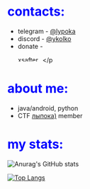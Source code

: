 <h1 style="color:blue;">contacts:</h1>

- telegram - [@lypoka](https://t.me/lypoka)
- discord - [@ykolko](https://discordapp.com/users/696050703302525048)
- donate - <p><a href="https://www.buymeacoffee.com/ykolko"> <img align="left" src="https://cdn.buymeacoffee.com/buttons/v2/default-yellow.png" height="12.5" width="52.5" alt="xsafter" /></a></p

<h1 style="color:blue;">about me:</h1>

- java/android, python
- CTF [лыпока)](https://ctftime.org/team/269614) member

  
<h1 style="color:blue;">my stats:</h1>

  ![Anurag's GitHub stats](https://github-readme-stats-sigma-five.vercel.app/api?username=artkegor&show_icons=true&theme=dark&icon_color=f78a00)
  
  [![Top Langs](https://github-readme-stats-sigma-five.vercel.app/api/top-langs/?username=artkegor&theme=dark)](https://github.com/anuraghazra/github-readme-stats)
  
 
[//]: <> (github-readme-stats-sigma-five.vercel.app)
[//]: <> (github-readme-stats.vercel.app)
